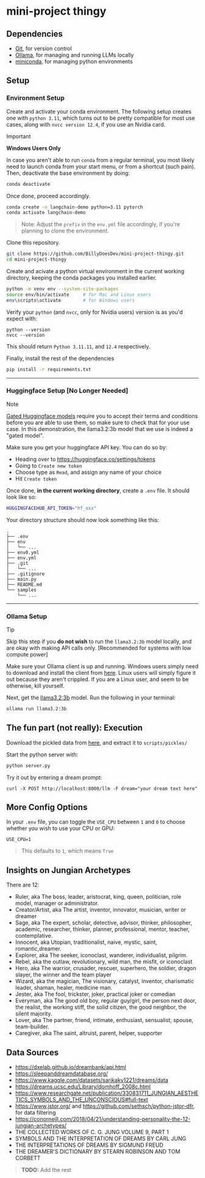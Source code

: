 # mini-project thingy

## Dependencies
- [Git](https://git-scm.com/downloads/), for version control
- [Ollama](https://ollama.com/), for managing and running LLMs locally
- [miniconda](https://www.anaconda.com/download/success), for managing python environments


## Setup

### Environment Setup

Create and activate your conda environment. The following setup creates one with `python 3.11`, which turns out to be pretty compatible for most use cases, along with `nvcc version 12.4`, if you use an Nvidia card.

> [!IMPORTANT]
> **Windows Users Only**
> 
> In case you aren't able to run `conda` from a regular terminal, you most likely need to launch conda from your start menu, or from a shortcut (such pain). Then, deactivate the base environment by doing:
> ```sh
> conda deactivate
> ```
> Once done, proceed accordingly.

```sh
conda create -n langchain-demo python=3.11 pytorch
conda activate langchain-demo
```
> Note: Adjust the `prefix` in the `env.yml` file accordingly, if you're planning to clone the environment.


Clone this repository.
```sh
git clone https://github.com/BillyDoesDev/mini-project-thingy.git
cd mini-project-thingy
```

Create and acivate a python virtual environment in the current working directory, keeping the conda packages you installed earlier.
```sh
python -m venv env --system-site-packages
source env/bin/activate     # for Mac and Linux users
env\scripts\activate        # for Windows users
```

Verify your `python` (and `nvcc`, only for Nvidia users) version is as you'd expect with:
```
python --version
nvcc --version
```
This should return `Python 3.11.11`, and `12.4` respectively.

Finally, install the rest of the dependencies
```sh
pip install -r requirements.txt
```
<hr>

### Huggingface Setup [No Longer Needed]

> [!NOTE]
> [Gated Huggingface models](https://huggingface.co/docs/hub/en/models-gated#gated-models) require you to accept their terms and conditions before 
> you are able to use them, so make sure to check that for your use case. In this
> demonstration, the llama3.2:3b model that we use is indeed a "gated model".

Make sure you get your huggingface API key. You can do so by:
- Heading over to https://huggingface.co/settings/tokens
- Going to `Create new token`
- Choose type as `Read`, and assign any name of your choice
- Hit `Create token`

Once done, **in the current working directory**, create a `.env` file. It should look like so:
```sh
HUGGINGFACEHUB_API_TOKEN="hf_xxx"
```

Your directory structure should now look something like this:
```
.
├── .env
├── env
│   └── ...
├── env0.yml
├── env.yml
├── .git
│   └── ...
├── .gitignore
├── main.py
├── README.md
└── samples
    └── ...
```
<hr>

### Ollama Setup 

> [!TIP]
> Skip this step if you **do not wish** to run the `llama3.2:3b` model locally, and are okay with making API calls only. [Recommended for systems with low compute power]

Make sure your Ollama client is up and running. Windows users simply need to download and install the client from [here](https://ollama.com/). Linux users will simply figure it out because they aren't crippled. If you are a Linux user, and seem to be otherwise, kill yourself.

Next, get the [llama3.2:3b](https://ollama.com/library/llama3.2) model. Run the following in your terminal:
```sh
ollama run llama3.2:3b
```


## The fun part (not really): Execution

Download the pickled data from [here](https://drive.google.com/file/d/1LrHJkjxcl00hal7Bmih_jzStYyUNcKNi/view?usp=sharing), and extract it to `scripts/pickles/`

Start the python server with:
```sh
python server.py
```

Try it out by entering a dream prompt:
```
curl -X POST http://localhost:8000/llm -F dream="your dream text here"
```

## More Config Options

In your `.env` file, you can toggle the `USE_CPU` between `1` and `0` to choose whether you wish to use your CPU or GPU:
```
USE_CPU=1
```
> This defaults to `1`, which means `True`


## Insights on Jungian Archetypes

There are 12:
- Ruler, aka The boss, leader, aristocrat, king, queen, politician, role model, manager or administrator.
- Creator/Artist, aka The artist, inventor, innovator, musician, writer or dreamer
- Sage, aka The expert, scholar, detective, advisor, thinker, philosopher, academic, researcher, thinker, planner, professional, mentor, teacher, contemplative.
- Innocent, aka Utopian, traditionalist, naive, mystic, saint, romantic,dreamer.
- Explorer, aka The seeker, iconoclast, wanderer, individualist, pilgrim.
- Rebel, aka the outlaw, revolutionary, wild man, the misfit, or iconoclast
- Hero, aka The warrior, crusader, rescuer, superhero, the soldier, dragon slayer, the winner and the team player
- Wizard, aka the magician, The visionary, catalyst, inventor, charismatic leader, shaman, healer, medicine man.
- Jester, aka The fool, trickster, joker, practical joker or comedian
- Everyman, aka The good old boy, regular guy/girl, the person next door, the realist, the working stiff, the solid citizen, the good neighbor, the silent majority.
- Lover, aka The partner, friend, intimate, enthusiast, sensualist, spouse, team-builder.
- Caregiver, aka The saint, altruist, parent, helper, supporter

## Data Sources

- https://dxelab.github.io/dreambank/api.html
- https://sleepanddreamdatabase.org/
- https://www.kaggle.com/datasets/sarikakv1221/dreams/data
- https://dreams.ucsc.edu/Library/domhoff_2008c.html
- https://www.researchgate.net/publication/330831711_JUNGIAN_AESTHETICS_SYMBOLS_AND_THE_UNCONSCIOUS#full-text
- https://www.jstor.org/ and https://github.com/sethsch/python-jstor-dfr, for data filtering
- https://conorneill.com/2018/04/21/understanding-personality-the-12-jungian-archetypes/
- THE COLLECTED WORKS OF C. G. JUNG VOLUME 9, PART 1
- SYMBOLS AND THE INTERPRETATION OF DREAMS BY CARL JUNG
- THE INTERPRETATIONS OF DREAMS BY SIGMUND FREUD
- THE DREAMER'S DICTIONARY BY  STEARN ROBINSON AND TOM CORBETT
<!-- - https://chatgpt.com/share/67d9a0d7-e2c4-8003-b12d-b9701cf702e6 -->

> **TODO:** Add the rest
